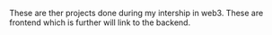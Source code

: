These are ther projects done during my intership in web3. These are frontend which is further will link to the backend.
